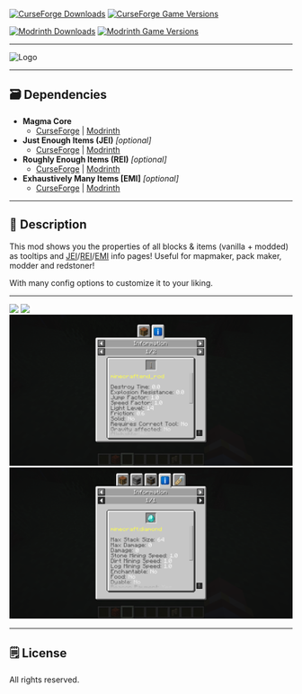 [![CurseForge Downloads](https://cf.way2muchnoise.eu/662628.svg?badge_style=for_the_badge)][cf_mod] [![CurseForge Game Versions](https://cf.way2muchnoise.eu/versions/662628.svg?badge_style=for_the_badge)][cf_mod]

[![Modrinth Downloads](https://img.shields.io/modrinth/dt/RM68pWOq?label=Modrinth&logo=modrinth&style=for-the-badge)][mr_mod] [![Modrinth Game Versions](https://img.shields.io/modrinth/game-versions/RM68pWOq?label=Available%20for&logo=modrinth&style=for-the-badge)][mr_mod]

-----

![Logo](https://i.imgur.com/c8nKhDU.png)

-----

## 🗃️ Dependencies

- **Magma Core**
    - [CurseForge][cf_magmacore] | [Modrinth][mr_magmacore]
- **Just Enough Items (JEI)** *[optional]*
    - [CurseForge][cf_jei] | [Modrinth][mr_jei]
- **Roughly Enough Items (REI)** *[optional]*
  - [CurseForge][cf_rei] | [Modrinth][mr_rei]
- **Exhaustively Many Items [EMI]** *[optional]*
  - [CurseForge][cf_emi] | [Modrinth][mr_emi]

-----

## 📖 Description

This mod shows you the properties of all blocks & items (vanilla + modded) as tooltips and [JEI](https://www.curseforge.com/minecraft/mc-mods/jei)/[REI](https://www.curseforge.com/minecraft/mc-mods/roughly-enough-items)/[EMI](https://www.curseforge.com/minecraft/mc-mods/emi)  info pages!
Useful for mapmaker, pack maker, modder and redstoner!

With many config options to customize it to your liking.

-----

![](https://i.imgur.com/N12a1m0.png)
![](https://i.imgur.com/ApdxqZP.png)
![](https://github.com/XxRexRaptorxX/General/blob/main/2025-03-25_20.39.58.png?raw=true)
![](https://github.com/XxRexRaptorxX/General/blob/main/2025-03-25_20.40.09.png?raw=true)

-----

## 🗒️ License

All rights reserved.

[cf_mod]: https://www.curseforge.com/minecraft/mc-mods/block-detective
[mr_mod]: https://modrinth.com/mod/block-detective

[cf_magmacore]: https://www.curseforge.com/minecraft/mc-mods/magma-core
[mr_magmacore]: https://modrinth.com/mod/magma-core

[cf_jei]: https://www.curseforge.com/minecraft/mc-mods/jei
[mr_jei]: https://modrinth.com/mod/jei

[cf_rei]: https://www.curseforge.com/minecraft/mc-mods/roughly-enough-items
[mr_rei]: https://modrinth.com/mod/rei

[cf_emi]: https://www.curseforge.com/minecraft/mc-mods/emi
[mr_emi]: https://modrinth.com/mod/emi